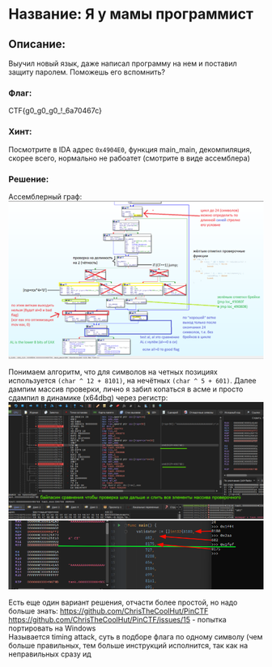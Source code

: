 # Название: Я у мамы программист
## Описание:
Выучил новый язык, даже написал программу на нем и поставил защиту паролем. Поможешь его вспомнить?
### Флаг:
CTF{g0_g0_g0_!_6a70467c}
### Хинт:
Посмотрите в IDA адрес `0x4904E0`, функция main_main, декомпиляция, скорее всего, нормально не рабоатет (смотрите в виде ассемблера)
### Решение:
Ассемблерный граф:
![image](Solution.png)

Понимаем алгоритм, что для символов на четных позициях используется `(char ^ 12 + 8101)`,
на нечётных `(char ^ 5 + 601)`.
Далее дампим массив проверки, лично я забил копаться в асме и просто сдампил в динамике (x64dbg) через регистр:
![image](x64dbg_2.png)
![image](x64dbg.png)

Есть еще один вариант решения, отчасти более простой, но надо больше знать:
https://github.com/ChrisTheCoolHut/PinCTF  
https://github.com/ChrisTheCoolHut/PinCTF/issues/15 - попытка портировать на Windows  
Называется timing attack, суть в подборе флага по одному символу 
(чем больше правильных, тем больше инструкций исполнится, так как на неправильных сразу ид
